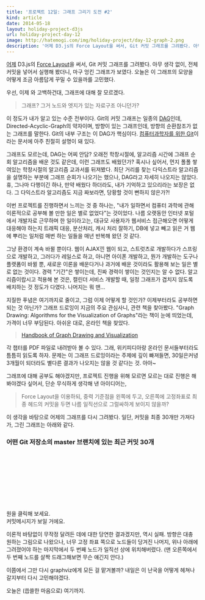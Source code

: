 ```yaml
---
title: '프로젝트 12일: 그래프 그리기 도전 #2'
kind: article
date: 2014-05-18
layout: holiday-project-d3js
url: holiday-project-day-12
image: http://hatemogi.com/img/holiday-project/day-12-graph-2.png
description: '어제 D3.js의 Force Layout을 써서, Git 커밋 그래프를 그려봤다. 아무 생각 없이, 전체 커밋을 넣어서 실행해 봤더니, 마구 엉킨 그래프가 보였다. 오늘은 이 그래프의 모양을 어떻게 조금 아름답게 꾸밀 수 있을까를 고민했다.'
---
```


[어제] D3.js의 [Force Layout]을 써서, Git 커밋 그래프를 그려봤다. 아무 생각 없이, 전체 커밋을 넣어서 실행해 봤더니, 마구 엉킨 그래프가 보였다. 오늘은 이 그래프의 모양을 어떻게 조금 아름답게 꾸밀 수 있을까를 고민했다.

우선, 이제 와 고백하건대, 그래프에 대해 잘 모르겠다.

> 그래프? 그거 노드와 엣지가 있는 자료구조 아니던가?

이 정도가 내가 알고 있는 수준 전부이다. Git의 커밋 그래프는 일종의 [DAG]인데, Directed-Acyclic-Graph의 약자이며, 방향이 있는 그래프인데, 방향의 순환참조가 없는 그래프를 말한다. Git의 내부 구조는 이 DAG가 핵심이다. [컴퓨터과학자를 위한 Git]이라는 문서에 아주 친절히 설명이 돼 있다.

그래프도 모르는데, DAG는 어찌 안담? 오래전 학창시절에, 알고리즘 시간에 그래프 순회 알고리즘을 배운 것도 같은데, 이런 그래프도 배웠던가? 혹시나 싶어서, 먼지 폴폴 쌓여있는 학창시절의 알고리즘 교과서를 뒤져봤다. 최단 거리를 찾는 다익스트라 알고리즘을 설명하는 부분에 그래프 순회가 나오기는 했으나, DAG라고 자세히 나오지는 않았다. 휴, 그나마 다행이긴 하나, 만약 배웠다 하더라도, 내가 기억하고 있으리라는 보장은 없다. 그 다익스트라 알고리즘도 지금 짜보라면, 당황할 것이 뻔하지 않은가?!

이번 프로젝트를 진행하면서 느끼는 것 중 하나는, "내가 일하면서 컴퓨터 과학에 관해 이론적으로 공부해 볼 만한 일은 별로 없었다"는 것이었다. 나름 오랫동안 인터넷 포털에서 개발자로 근무하며 한 일이라고는, 대규모 사용자가 웹서비스 접근해오면 어떻게 대응해야 하는지 트래픽 대응, 분산처리, 캐시 처리 잘하기, DB에 넣고 빼고 읽은 거 웹에 뿌리는 일처럼 매번 하는 일들을 매년 반복해 왔던 것 같다.

그냥 환경이 계속 바뀔 뿐이다. 웹이 AJAX낀 웹이 되고, 스트럿츠로 개발하다가 스프링으로 개발하고, 그러다가 레일스로 하고, 아니면 아이폰 개발하고, 뭔가 개발하는 도구나 플랫폼이 바뀔 뿐, 새로운 이론을 배운다거나 과거에 배운 것이라도 활용해 보는 일은 별로 없는 것이다. 경력 "기간"은 쌓이는데, 진짜 경력이 쌓이는 것인지는 알 수 없다. 알고리즘이랍시고 적용해 본 것은, 캘린더 서비스 개발할 때, 일정 그래프가 겹치지 않도록 배치하는 것 정도가 다였다. 나머지는 뭐 맨...

지질한 푸념은 여기까지로 줄이고, 그럼 이제 어떻게 할 것인가? 이제부터라도 공부하면 되는 것 아닌가? 그래프 드로잉이 지금의 주요 관심사니, 관련 책을 찾아봤다. "Graph Drawing: Algorithms for the Visualization of Graphs"라는 책이 눈에 띄었는데, 가격이 너무 부담된다. 아쉬운 대로, 온라인 책을 찾았다.

> [Handbook of Graph Drawing and Visualization](http://cs.brown.edu/~rt/gdhandbook/)

각 챕터를 PDF 파일로 내려받아 볼 수 있다. 그래, 위키피디아랑 온라인 문서들부터라도 틈틈히 읽도록 하자. 문제는 이 그래프 드로잉이라는 주제에 깊이 빠져들면, 30일은커녕 3개월이 되더라도 별다른 결과가 나오지는 않을 것 같다는 것. 아아~

그래프에 대해 공부도 해야겠지만, 프로젝트 진행을 위해 모르면 모르는 대로 진행은 해봐야겠다 싶어서, 단순 무식하게 생각해 낸 아이디어는,

> Force Layout을 이용하되, 중력 기준점을 왼쪽에 두고, 오른쪽에 고정좌표로 최종 헤드의 커밋을 두면 나름 일직선으로 그럴싸하게 보이지 않을까?

이 생각을 바탕으로 어제의 그래프를 다시 그려봤다. 일단, 커밋을 최종 30개만 가져다가, 그린 그래프는 아래와 같다.

[DAG]: https://en.wikipedia.org/wiki/Directed_acyclic_graph
[어제]: /holiday-project-day-11/
[D3.js]: http://d3js.org
[Force Layout]: https://github.com/mbostock/d3/wiki/Force-Layout
[컴퓨터과학자를 위한 Git]: http://eagain.net/articles/git-for-computer-scientists/

<style>
  circle {
    stroke: black;
    stroke-width: 1.5px;
    fill: steelblue;
    cursor: pointer;
  }
  circle.center {
    stroke: red;
    stroke-width: 1px;
    fill: black;
  }
  line {
    stroke: darkgrey;
    stroke-width: 1.5px;
  }
  text {
    fill: white;
    text-anchor: middle;
    cursor: pointer;
  }
  path {
    stroke: darkgrey;
    stroke-width: 2px;
    fill: none;
  }
</style>

<div class="graph-section">
  <h3>어떤 Git 저장소의 master 브랜치에 있는 최근 커밋 30개</h3>
  <svg class="d3"></svg>
  <div class="panel panel-info">
    <div class="panel-heading">
      원을 클릭해 보세요.
    </div>
    <div class="panel-body">
      커밋메시지가 보일 거에요.
    </div>
  </div>
</div>

이론적 바탕없이 무작정 달려든 데에 대한 당연한 결과겠지만, 역시 실패. 방향은 대충 원하는 그림으로 나왔으나, 너무 고정 좌표 쪽으로 노드들이 당겨진 나머지, 위나 아래에 그려졌어야 하는 마지막에서 두 번째 노드가 일직선 상에 위치해버렸다. (맨 오른쪽에서 두 번째 노드를 살짝 드래그해보면 무슨 얘긴지 안다.)

이쯤에서 그만 다시 graphviz에게 모든 걸 맡겨볼까? 내일은 이 난국을 어떻게 헤쳐나갈지부터 다시 고민해야겠다.

오늘은 (씁쓸한 마음으로) 여기까지.

<script>
(function() {
  var chart, circle_click, force, gravity_x, h, links, margin_x, nodes, w, x, y;

  nodes = [];

  links = [];

  w = 700;

  h = 200;

  chart = d3.select("svg.d3").attr("width", w).attr("height", h);

  force = d3.layout.force().distance(1).charge(-50).chargeDistance(30).nodes(nodes).links(links).size([w, h]);

  circle_click = function() {
    var a, data;
    data = d3.select(this).datum();
    a = "<a href='https://github.com/nodegit/nodegit/commit/\#{data.sha}'>GitHub 링크: \#{data.sha.substr(0, 8)}</a>";
    $('.panel-heading').html(a);
    $('.panel-body').text(data.message);
    return console.log(data);
  };

  margin_x = 50;

  gravity_x = w / 2;

  x = function(x) {
    return x - w / 2 + margin_x;
  };

  y = function(y) {
    return y;
  };

  d3.json('/js/holiday-project/day-11.json', function(r, json) {
    var link, node;
    json['branches'].master.slice(0, 30).forEach(function(c, i) {
      nodes[i] = json.commits[c];
      return nodes[i].index = i;
    });
    nodes.forEach(function(c, i) {
      return c.parents.forEach(function(p) {
        if (nodes[json.commits[p].index]) {
          return links.push({
            source: c.index,
            target: json.commits[p].index
          });
        }
      });
    });
    link = chart.selectAll("line").data(links).enter().append("line");
    node = chart.selectAll("circle").data(nodes).enter().append("circle").attr("r", function(d) {
      return Math.min(d.change_level, 10);
    }).call(force.drag).on("click", circle_click);
    force.on("tick", function() {
      nodes[0].x = w * 1.4 - margin_x;
      nodes[0].y = h / 2;
      nodes[0].fixed = true;
      link.attr("x1", function(d) {
        return x(d.source.x);
      }).attr("y1", function(d) {
        return y(d.source.y);
      }).attr("x2", function(d) {
        return x(d.target.x);
      }).attr("y2", function(d) {
        return y(d.target.y);
      });
      return node.attr("cx", function(d) {
        return x(d.x);
      }).attr("cy", function(d) {
        return y(d.y);
      });
    });
    return force.start();
  });

}).call(this);
</script>